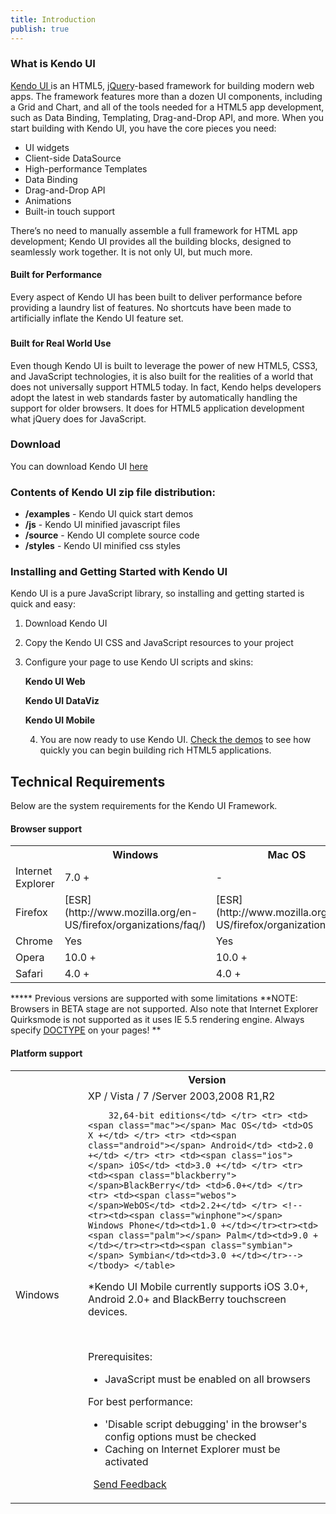 ```yaml
---
title: Introduction
publish: true
---
```


### What is Kendo UI

[Kendo UI ](http://www.kendoui.com/) is an HTML5, [jQuery](http://jquery.com)-based framework for building modern web apps. The framework features more than a dozen UI components,
including a Grid and Chart, and all of the tools needed for a HTML5 app development, such as Data Binding, Templating, Drag-and-Drop API, and more.
When you start building with Kendo UI, you have the core pieces you need:

*   UI widgets
*   Client-side DataSource
*   High-performance Templates
*   Data Binding
*   Drag-and-Drop API
*   Animations
*   Built-in touch support 

There’s no need to manually assemble a full framework for HTML app development; Kendo UI provides all the building blocks, designed to seamlessly work together. It is not only UI, but much more.

#### Built for Performance

Every aspect of Kendo UI has been built to deliver performance before providing a laundry list of features. No shortcuts have been made to artificially inflate the Kendo UI feature set.&nbsp;

### 

#### Built for Real World Use

Even though Kendo UI is built to leverage the power of new HTML5, CSS3, and JavaScript technologies, it is also built for the realities of a world that does not universally support HTML5 today. In fact, Kendo helps developers adopt the latest in web standards faster by automatically handling the support for older browsers. It does for HTML5 application development what jQuery does for JavaScript.

### Download

You can download Kendo UI [here](/download)

### Contents of Kendo UI zip file distribution:

*   **/examples** - Kendo UI quick start demos
*   **/js** - Kendo UI minified javascript files
*   **/source** - Kendo UI complete source code
*   **/styles** - Kendo UI minified css styles 

### Installing and Getting Started with Kendo UI

Kendo UI is a pure JavaScript library, so installing and getting started is quick and easy:

1.  Download Kendo UI
2.  Copy the Kendo UI CSS and JavaScript resources to your project
3.  Configure your page to use Kendo UI scripts and skins:&nbsp;

     **Kendo UI Web**  
        <!--In the header of your page, paste the following for Kendo UI Web styles-->
    <link href="styles/kendo.common.min.css" rel="stylesheet" type="text/css" />
    <link href="styles/kendo.default.min.css" rel="stylesheet" type="text/css" />
    
    <!--Then paste the following for Kendo UI Web scripts-->
    <script src="js/jquery.min.js" type="text/javascript"></script>
    <script src="js/kendo.web.min.js" type="text/javascript"></script>
      **Kendo UI DataViz**  
        <!--In the header of your page, paste the following for Kendo UI DataViz style sheet -->
    <link href="styles/kendo.dataviz.min.css" rel="stylesheet" type="text/css" />
    
    <!--Then paste the following for Kendo UI DataViz scripts-->
    <script src="js/jquery.min.js" type="text/javascript"></script>
    <script src="js/kendo.dataviz.min.js" type="text/javascript"></script>
      **Kendo UI Mobile**  
        <!--In the header of your page, paste the following for Kendo UI Mobile styles-->
    <link href="styles/kendo.mobile.all.min.css" rel="stylesheet" type="text/css" />
    
    <!--Then paste the following for Kendo UI Mobile scripts-->
    <script src="js/jquery.min.js" type="text/javascript"></script>
    <script src="js/kendo.mobile.min.js" type="text/javascript"></script>
     4.  You are now ready to use Kendo UI. [Check the demos](http://demos.kendoui.com/) to see how quickly you can begin building
rich HTML5 applications. 

## Technical Requirements

Below are the system requirements for the Kendo UI Framework.&nbsp;
 <section class="twoColumns firstColumn"> 

#### Browser support
 <table class="devices-platforms stripes"> <tbody> <tr> <th class="browsers"> </th> <th class="browsers-windows">Windows</th> <th class="browsers-mac">Mac OS</th> <th class="browsers">Linux</th> </tr> <tr> <td><span class="ie"></span>Internet Explorer</td> <td>7.0 +</td> <td>-</td> <td>-</td> </tr> <tr> <td><span class="firefox"></span>Firefox</td> <td>[ESR](http://www.mozilla.org/en-US/firefox/organizations/faq/)</td> <td>[ESR](http://www.mozilla.org/en-US/firefox/organizations/faq/)</td> <td>[ESR](http://www.mozilla.org/en-US/firefox/organizations/faq/)</td> </tr> <tr> <td><span class="chrome"></span>Chrome</td> <td>Yes</td> <td>Yes</td> <td>Yes</td> </tr> <tr> <td><span class="opera"></span>Opera</td> <td>10.0 +</td> <td>10.0 +</td> <td>10.0 +</td> </tr> <tr> <td><span class="safari"></span>Safari</td> <td>4.0 +</td> <td>4.0 +</td> <td>-</td> </tr> </tbody> </table> 

***** Previous versions are supported with some limitations
 **NOTE: Browsers in BETA stage are not supported. Also&nbsp;note that Internet Explorer Quirksmode is not supported as it uses IE 5.5 rendering engine. Always specify [DOCTYPE](http://reference.sitepoint.com/html/doctypes) on your pages!
 **
 </section><section class="twoColumns"> 

#### Platform support
 <table class="devices-platforms stripes"> <tbody> <tr> <th class="platform"> </th> <th class="platform-version">&nbsp;&nbsp;Version</th> </tr> <tr> <td style="width: 100px;"><span class="windows"></span> Windows</td> <td>XP / Vista / 7 /Server 2003,2008 R1,R2

        32,64-bit editions</td> </tr> <tr> <td><span class="mac"></span> Mac OS</td> <td>OS X +</td> </tr> <tr> <td><span class="android"></span> Android</td> <td>2.0 +</td> </tr> <tr> <td><span class="ios"></span> iOS</td> <td>3.0 +</td> </tr> <tr> <td><span class="blackberry"></span>BlackBerry</td> <td>6.0+</td> </tr> <tr> <td><span class="webos"></span>WebOS</td> <td>2.2+</td> </tr> <!--<tr><td><span class="winphone"></span> Windows Phone</td><td>1.0 +</td></tr><tr><td><span class="palm"></span> Palm</td><td>9.0 +</td></tr><tr><td><span class="symbian"></span> Symbian</td><td>3.0 +</td></tr>--> </tbody> </table>
*Kendo UI Mobile currently supports iOS 3.0+, Android 2.0+ and BlackBerry touchscreen devices.

&nbsp;

Prerequisites:

*   JavaScript must be enabled on all browsers 

For best performance:

*   'Disable script debugging' in the browser's config options must be checked
*   Caching on Internet Explorer must be activated </section> <div class="clear"></div> 

&nbsp;
 [Send Feedback](mailto:documentation@kendoui.com?subject=Kendo%20UI%20Documentation%20Feedback&amp;body=Please%20add%20the%20Url%20of%20the%20corresponding%20help%20article.%20This%20will%20allow%20the%20appropriate%20team%20to%20handle%20your%20feedback%20accordingly.%0A%0AYour%20feedback%20is%20used%20to%20improve%20the%20documentation%20and%20the%20product.%20Your%20e-mail%20address%20will%20not%20be%20used%20for%20any%20other%20purpose%20and%20is%20disposed%20of%20after%20the%20issue%20you%20report%20is%20resolved.%20%20While%20working%20to%20resolve%20the%20issue%20that%20you%20report%2C%20you%20may%20be%20contacted%20via%20e-mail%20to%20get%20further%20details%20or%20clarification%20on%20the%20feedback%20you%20sent.%20After%20the%20issue%20you%20report%20has%20been%20addressed%2C%20you%20may%20receive%20an%20e-mail%20to%20let%20you%20know%20that%20your%20feedback%20has%20been%20addressed.)